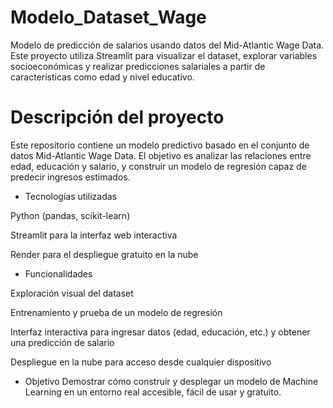 # Modelo_Dataset_Wage
Modelo de predicción de salarios usando datos del Mid-Atlantic Wage Data. Este proyecto utiliza Streamlit para visualizar el dataset, explorar variables socioeconómicas y realizar predicciones salariales a partir de características como edad y nivel educativo.

# Descripción del proyecto

Este repositorio contiene un modelo predictivo basado en el conjunto de datos Mid-Atlantic Wage Data. El objetivo es analizar las relaciones entre edad, educación y salario, y construir un modelo de regresión capaz de predecir ingresos estimados.

- Tecnologías utilizadas

Python (pandas, scikit-learn)

Streamlit para la interfaz web interactiva

Render para el despliegue gratuito en la nube

- Funcionalidades

Exploración visual del dataset

Entrenamiento y prueba de un modelo de regresión

Interfaz interactiva para ingresar datos (edad, educación, etc.) y obtener una predicción de salario

Despliegue en la nube para acceso desde cualquier dispositivo

- Objetivo
Demostrar cómo construir y desplegar un modelo de Machine Learning en un entorno real accesible, fácil de usar y gratuito.
